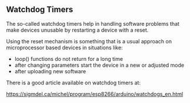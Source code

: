 ## Watchdog Timers

The so-called watchdog timers help in handling software problems that make devices unusable by restarting a device with a reset.

Using the reset mechanism is something that is a usual approach on microprocessor based devices in situations like:

* loop() functions do not return for a long time
* after changing parameters start the device in a new or adjusted mode
* after uploading new software

There is a good article available on watchdog timers at:

https://sigmdel.ca/michel/program/esp8266/arduino/watchdogs_en.html



